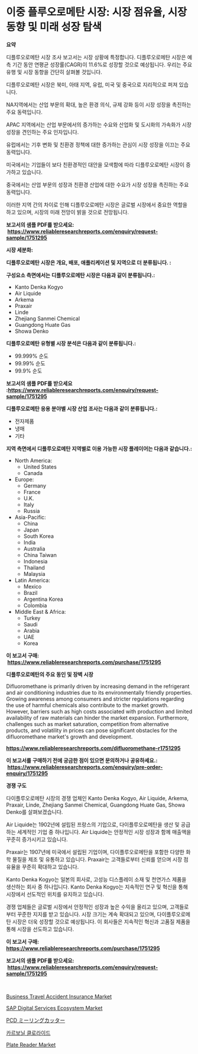 <p><h1>이중 플루오로메탄 시장: 시장 점유율, 시장 동향 및 미래 성장 탐색</h1></p><p><strong>요약</strong></p>
<p><p>디플루오로메탄 시장 조사 보고서는 시장 상황에 특정합니다. 디플루오로메탄 시장은 예측 기간 동안 연평균 성장률(CAGR)이 11.6%로 성장할 것으로 예상됩니다. 우리는 주요 유행 및 시장 동향을 간단히 살펴볼 것입니다.</p><p>디플루오로메탄 시장은 북미, 아태 지역, 유럽, 미국 및 중국으로 지리적으로 퍼져 있습니다.</p><p>NA지역에서는 산업 부문의 확대, 높은 환경 의식, 규제 강화 등이 시장 성장을 촉진하는 주요 동력입니다. </p><p>APAC 지역에서는 산업 부문에서의 증가하는 수요와 산업화 및 도시화의 가속화가 시장 성장을 견인하는 주요 인자입니다. </p><p>유럽에서는 기후 변화 및 친환경 정책에 대한 증가하는 관심이 시장 성장을 이끄는 주요 동력입니다.</p><p>미국에서는 기업들이 보다 친환경적인 대안을 모색함에 따라 디플루오로메탄 시장이 증가하고 있습니다. </p><p>중국에서는 산업 부문의 성장과 친환경 산업에 대한 수요가 시장 성장을 촉진하는 주요 동력입니다.</p><p>이러한 지역 간의 차이로 인해 디플루오로메탄 시장은 글로벌 시장에서 중요한 역할을 하고 있으며, 시장의 미래 전망이 밝을 것으로 전망됩니다.</p></p>
<p><strong>보고서의 샘플 PDF를 받으세요: &nbsp;<a href="https://www.reliableresearchreports.com/enquiry/request-sample/1751295">https://www.reliableresearchreports.com/enquiry/request-sample/1751295</a></strong></p>
<p><strong>시장 세분화:</strong></p>
<p><strong> 디플루오로메탄 시장은 개요, 배포, 애플리케이션 및 지역으로 더 분류됩니다. :</strong></p>
<p><strong>구성요소 측면에서는 디플루오로메탄 시장은 다음과 같이 분류됩니다.:</strong></p>
<p><ul><li>Kanto Denka Kogyo</li><li>Air Liquide</li><li>Arkema</li><li>Praxair</li><li>Linde</li><li>Zhejiang Sanmei Chemical</li><li>Guangdong Huate Gas</li><li>Showa Denko</li></ul></p>
<p><strong> 디플루오로메탄 유형별 시장 분석은 다음과 같이 분류됩니다.:</strong></p>
<p><ul><li>99.999% 순도</li><li>99.99% 순도</li><li>99.9% 순도</li></ul></p>
<p><strong>보고서의 샘플 PDF를 받으세요 :<a href="https://www.reliableresearchreports.com/enquiry/request-sample/1751295">https://www.reliableresearchreports.com/enquiry/request-sample/1751295</a></strong></p>
<p><strong> 디플루오로메탄 응용 분야별 시장 산업 조사는 다음과 같이 분류됩니다.:</strong></p>
<p><ul><li>전자제품</li><li>냉매</li><li>기타</li></ul></p>
<p><strong>지역 측면에서 디플루오로메탄 지역별로 이용 가능한 시장 플레이어는 다음과 같습니다.:</strong></p>
<p><ul>
    <li>
        North America:
        <ul>
            <li>United States</li>
            <li>Canada</li>
        </ul>
    </li>
    <li>
        Europe:
        <ul>
            <li>Germany</li>
            <li>France</li>
            <li>U.K.</li>
            <li>Italy</li>
            <li>Russia</li>
        </ul>
    </li>
    <li>
        Asia-Pacific:
        <ul>
            <li>China</li>
            <li>Japan</li>
            <li>South Korea</li>
            <li>India</li>
            <li>Australia</li>
            <li>China Taiwan</li>
            <li>Indonesia</li>
            <li>Thailand</li>
            <li>Malaysia</li>
        </ul>
    </li>
    <li>
        Latin America:
        <ul>
            <li>Mexico</li>
            <li>Brazil</li>
            <li>Argentina Korea</li>
            <li>Colombia</li>
        </ul>
    </li>
    <li>
        Middle East & Africa:
        <ul>
            <li>Turkey</li>
            <li>Saudi</li>
            <li>Arabia</li>
            <li>UAE</li>
            <li>Korea</li>
        </ul>
    </li>
    </ul></p>
<p><strong>이 보고서 구매: &nbsp;<a href="https://www.reliableresearchreports.com/purchase/1751295">https://www.reliableresearchreports.com/purchase/1751295</a></strong></p>
<p><strong>디플루오로메탄의 주요 동인 및 장벽 시장</strong></p>
<p><p>Difluoromethane is primarily driven by increasing demand in the refrigerant and air conditioning industries due to its environmentally friendly properties. Growing awareness among consumers and stricter regulations regarding the use of harmful chemicals also contribute to the market growth. However, barriers such as high costs associated with production and limited availability of raw materials can hinder the market expansion. Furthermore, challenges such as market saturation, competition from alternative products, and volatility in prices can pose significant obstacles for the difluoromethane market's growth and development.</p></p>
<p><strong><a href="https://www.reliableresearchreports.com/difluoromethane-r1751295">https://www.reliableresearchreports.com/difluoromethane-r1751295</a></strong></p>
<p><strong>이 보고서를 구매하기 전에 궁금한 점이 있으면 문의하거나 공유하세요.: &nbsp;<a href="https://www.reliableresearchreports.com/enquiry/pre-order-enquiry/1751295">https://www.reliableresearchreports.com/enquiry/pre-order-enquiry/1751295</a></strong></p>
<p><strong>경쟁 구도</strong></p>
<p><p>다이플루오로메탄 시장의 경쟁 업체인 Kanto Denka Kogyo, Air Liquide, Arkema, Praxair, Linde, Zhejiang Sanmei Chemical, Guangdong Huate Gas, Showa Denko를 살펴보겠습니다. </p><p>Air Liquide는 1902년에 설립된 프랑스의 기업으로, 다이플루오로메탄을 생산 및 공급하는 세계적인 기업 중 하나입니다. Air Liquide는 안정적인 시장 성장과 함께 매출액을 꾸준히 증가시키고 있습니다. </p><p>Praxair는 1907년에 미국에서 설립된 기업이며, 다이플루오로메탄을 포함한 다양한 화학 물질을 제조 및 유통하고 있습니다. Praxair는 고객들로부터 신뢰를 얻으며 시장 점유율을 꾸준히 확대하고 있습니다.</p><p>Kanto Denka Kogyo는 일본의 회사로, 고성능 디스플레이 소재 및 천연가스 제품을 생산하는 회사 중 하나입니다. Kanto Denka Kogyo는 지속적인 연구 및 혁신을 통해 시장에서 선도적인 위치를 유지하고 있습니다.</p><p>경쟁 업체들은 글로벌 시장에서 안정적인 성장과 높은 수익을 올리고 있으며, 고객들로부터 꾸준한 지지를 받고 있습니다. 시장 크기는 계속 확대되고 있으며, 다이플루오로메탄 시장은 더욱 성장할 것으로 예상됩니다. 이 회사들은 지속적인 혁신과 고품질 제품을 통해 시장을 선도하고 있습니다.</p></p>
<p><strong>이 보고서 구매: &nbsp; <a href="https://www.reliableresearchreports.com/purchase/1751295">https://www.reliableresearchreports.com/purchase/1751295</a></strong></p>
<p><strong>보고서의 샘플 PDF를 받으세요: &nbsp;<a href="https://www.reliableresearchreports.com/enquiry/request-sample/1751295">https://www.reliableresearchreports.com/enquiry/request-sample/1751295</a></strong><strong></strong></p>
<p>&nbsp;</p>
<p><p><a href="https://github.com/yoshih12/Market-Research-Report-List-2/blob/main/business-travel-accident-insurance-market.md">Business Travel Accident Insurance Market</a></p><p><a href="https://github.com/castoriffic/Market-Research-Report-List-4/blob/main/sap-digital-services-ecosystem-market.md">SAP Digital Services Ecosystem Market</a></p><p><a href="https://github.com/jkjreqjscoxx7/Market-Research-Report-List-1/blob/main/867323925477.md">PCD ミーリングカッター</a></p><p><a href="https://github.com/BrettWeberrt8767765/Market-Research-Report-List-1/blob/main/603012523195.md">카르보닐 클로라이드</a></p><p><a href="https://view.publitas.com/reportprime-1/plate-reader-market-share-evolution-and-market-growth-trends-2024-2031/">Plate Reader Market</a></p></p>